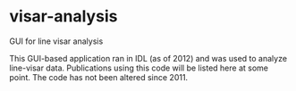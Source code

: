 # visar-analysis
GUI for line visar analysis

This GUI-based application ran in IDL (as of 2012) and was used to analyze line-visar data. Publications using this code will be listed here at some point. The code has not been altered since 2011.
